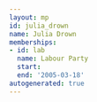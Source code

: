 ```yaml
---
layout: mp
id: julia_drown
name: Julia Drown
memberships:
- id: lab
  name: Labour Party
  start: 
  end: '2005-03-18'
autogenerated: true
---
```

